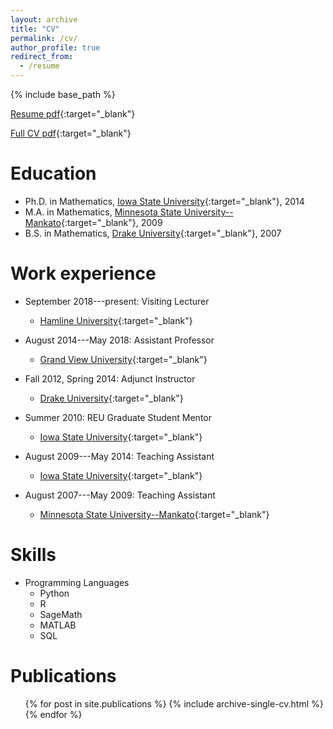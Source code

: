 ```yaml
---
layout: archive
title: "CV"
permalink: /cv/
author_profile: true
redirect_from:
  - /resume
---
```


{% include base_path %}

[Resume pdf](https://cerickson30.github.io/files/craigerickson-resume.pdf){:target="_blank"}

[Full CV pdf](https://cerickson30.github.io/files/cericksonCV.pdf){:target="_blank"}

Education
======
* Ph.D. in Mathematics, [Iowa State University](https://www.iastate.edu){:target="_blank"}, 2014
* M.A. in Mathematics, [Minnesota State University--Mankato](https://www.mnsu.edu){:target="_blank"}, 2009
* B.S. in Mathematics, [Drake University](https://www.drake.edu){:target="_blank"}, 2007

Work experience
======
* September 2018---present: Visiting Lecturer
  * [Hamline University](https://www.hamline.edu){:target="_blank"}

* August 2014---May 2018: Assistant Professor
  * [Grand View University](https://www.grandview.edu){:target="_blank"}

* Fall 2012, Spring 2014: Adjunct Instructor
  * [Drake University](https://www.drake.edu){:target="_blank"}

* Summer 2010: REU Graduate Student Mentor
  * [Iowa State University](https://www.iastate.edu){:target="_blank"}

* August 2009---May 2014: Teaching Assistant
  * [Iowa State University](https://www.iastate.edu){:target="_blank"}
* August 2007---May 2009: Teaching Assistant
  * [Minnesota State University--Mankato](https://www.mnsu.edu){:target="_blank"}

  
Skills
======
* Programming Languages
  * Python
  * R
  * SageMath
  * MATLAB
  * SQL

Publications
======
  <ol>{% for post in site.publications %}
    {% include archive-single-cv.html %}
  {% endfor %}</ol>

